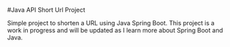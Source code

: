 #Java API Short Url Project


Simple project to shorten a URL using Java Spring Boot.  This project is a work in progress and will be updated as I learn more about Spring Boot and Java.